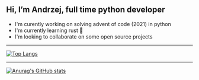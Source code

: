 ## Hi, I’m Andrzej, full time python developer
- I'm curently working on solving advent of code (2021) in python
- I'm currently learning rust :crab:
- I'm looking to collaborate on some open source projects

---

[![Top Langs](https://github-readme-stats.vercel.app/api/top-langs/?username=Xalzir&hide_border=true&theme=github_dark&layout=compact)](https://github.com/anuraghazra/github-readme-stats)

---
[![Anurag's GitHub stats](https://github-readme-stats.vercel.app/api?username=Xalzir&theme=github_dark&show_icons=true&hide_border=true)](https://github.com/anuraghazra/github-readme-stats)
